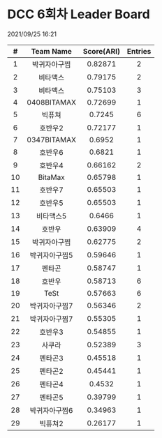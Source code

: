 # DCC 6회차 Leader Board
2021/09/25 16:21

|#|Team Name|Score(ARI)|Entries|  
|:---:|:---:|:---:|:---:|  
|1|박귀자아구찜|0.82871|2|  
|2|비타맥스|0.79175|2|  
|3|비타맥스|0.75103|3|  
|4|0408BITAMAX|0.72699|1|  
|5|빅퓨쳐|0.7245|6|  
|6|호반우2|0.72177|1|  
|7|0347BITAMAX|0.6952|1|  
|8|호반우6|0.6821|1|  
|9|호반우4|0.66162|2|  
|10|BitaMax|0.65798|1|  
|11|호반우7|0.65503|1|  
|12|호반우5|0.65503|1|  
|13|비타맥스5|0.6466|1|  
|14|호반우|0.63909|4|  
|15|박귀자아구찜|0.62775|2|  
|16|박귀자아구찜5|0.59646|1|  
|17|펜타곤|0.58747|1|  
|18|호반우|0.58713|6|  
|19|TeSt|0.57663|6|  
|20|박귀자아구찜7|0.56346|2|  
|21|박귀자아구찜7|0.55305|1|  
|22|호반우3|0.54855|1|  
|23|사쿠라|0.52389|3|  
|24|펜타곤3|0.45518|1|  
|25|펜타곤2|0.45441|1|  
|26|펜타곤4|0.4532|1|  
|27|펜타곤5|0.39799|1|  
|28|박귀자아구찜6|0.34963|1|  
|29|빅퓨쳐2|0.26177|1|  
